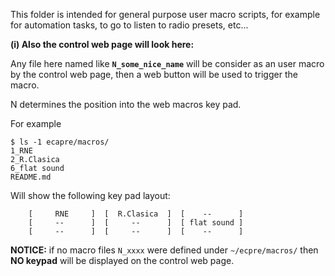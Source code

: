This folder is intended for general purpose user macro scripts, for example for automation tasks,
to go to listen to radio presets, etc...

**(i) Also the control web page will look here:**

Any file here named like **`N_some_nice_name`** will be consider as an user macro
by the control web page, then a web button will be used to trigger the macro.

N determines the position into the web macros key pad.

For example

```
$ ls -1 ecapre/macros/
1_RNE
2_R.Clasica
6_flat sound
README.md
```

Will show the following key pad layout:

```
    [     RNE     ]  [  R.Clasica  ]  [    --      ]
    [     --      ]  [     --      ]  [ flat sound ]
    [     --      ]  [     --      ]  [    --      ]
```

**NOTICE:** if no macro files `N_xxxx` were defined under `~/ecpre/macros/`
then **NO keypad** will be displayed on the control web page.

